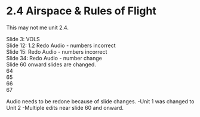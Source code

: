 # 2.4 Airspace & Rules of Flight

This may not me unit 2.4.

Slide 3: VOLS  
Slide 12: 1.2 Redo Audio - numbers incorrect  
Slide 15: Redo Audio - numbers incorrect  
Slide 34: Redo Audio - number change  
Slide 60 onward slides are changed.  
64  
65  
66  
67

Audio needs to be redone because of slide changes.
-Unit 1 was changed to Unit 2
-Multiple edits near slide 60 and onward.
